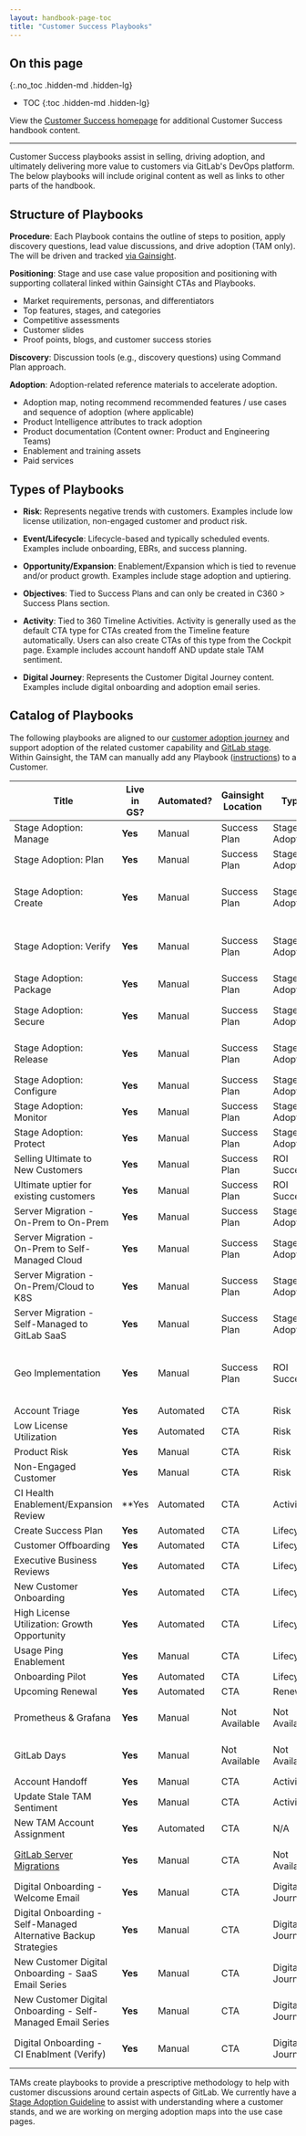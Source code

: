 ```yaml
---
layout: handbook-page-toc
title: "Customer Success Playbooks"
---
```


## On this page

{:.no_toc .hidden-md .hidden-lg}

- TOC
{:toc .hidden-md .hidden-lg}

View the [Customer Success homepage](/handbook/customer-success/) for additional Customer Success handbook content.

---


Customer Success playbooks assist in selling, driving adoption, and ultimately delivering more value to customers via GitLab's DevOps platform. The below playbooks will include original content as well as links to other parts of the handbook.

## Structure of Playbooks

**Procedure**: Each Playbook contains the outline of steps to position, apply discovery questions, lead value discussions, and drive adoption (TAM only). The will be driven and tracked [via Gainsight](/handbook/customer-success/tam/gainsight/).

**Positioning**: Stage and use case value proposition and positioning with supporting collateral linked within Gainsight CTAs and Playbooks.

- Market requirements, personas, and differentiators
- Top features, stages, and categories
- Competitive assessments
- Customer slides
- Proof points, blogs, and customer success stories

**Discovery**: Discussion tools (e.g., discovery questions) using Command Plan approach.

**Adoption**: Adoption-related reference materials to accelerate adoption.

- Adoption map, noting recommend recommended features / use cases and sequence of adoption (where applicable)
- Product Intelligence attributes to track adoption
- Product documentation (Content owner: Product and Engineering Teams)
- Enablement and training assets
- Paid services

## Types of Playbooks

- **Risk**: Represents negative trends with customers. Examples include low license utilization, non-engaged customer and product risk.

- **Event/Lifecycle**: Lifecycle-based and typically scheduled events. Examples include onboarding, EBRs, and success planning.

- **Opportunity/Expansion**: Enablement/Expansion which is tied to revenue and/or product growth. Examples include stage adoption and uptiering.

- **Objectives**: Tied to Success Plans and can only be created in C360 > Success Plans section.

- **Activity**: Tied to 360 Timeline Activities. Activity is generally used as the default CTA type for CTAs created from the Timeline feature automatically. Users can also create CTAs of this type from the Cockpit page. Example includes account handoff AND update stale TAM sentiment.

- **Digital Journey**: Represents the Customer Digital Journey content. Examples include digital onboarding and adoption email series.

## Catalog of Playbooks

The following playbooks are aligned to our [customer adoption journey](/handbook/customer-success/vision/#high-level-visual-of-gitlab-adoption-journey) and support adoption of the related customer capability and [GitLab stage](/handbook/product/categories/). Within Gainsight, the TAM can manually add any Playbook ([instructions](/handbook/customer-success/tam/gainsight/#ctas)) to a Customer.

| Title | Live in GS? | Automated? | Gainsight Location | Type | Internal Reference Link |
| ------ | ------ | ------ | ------ | ------ | ------ |
| Stage Adoption: Manage    | **Yes** | Manual | Success Plan | Stage Adoption | |
| Stage Adoption: Plan      | **Yes** | Manual | Success Plan | Stage Adoption | |
| Stage Adoption: Create    | **Yes** | Manual | Success Plan | Stage Adoption | [Source Code Management (SCM) / Create Stage](/handbook/marketing/strategic-marketing/usecase-gtm/version-control-collaboration/) |
| Stage Adoption: Verify    | **Yes** | Manual | Success Plan | Stage Adoption | [Continuous Integration / Verify](/handbook/marketing/strategic-marketing/usecase-gtm/ci/) and [TAM CI Workshop](/handbook/customer-success/playbooks/ci-verify.html)|
| Stage Adoption: Package   | **Yes** | Manual | Success Plan | Stage Adoption | |
| Stage Adoption: Secure    | **Yes** | Manual | Success Plan | Stage Adoption | [DevSecOps / Security / Secure](/handbook/marketing/strategic-marketing/usecase-gtm/devsecops/) |
| Stage Adoption: Release   | **Yes** | Manual | Success Plan | Stage Adoption | [Continuous Delivery / Release](/handbook/customer-success/playbooks/cd-release.html) |
| Stage Adoption: Configure | **Yes** | Manual | Success Plan | Stage Adoption | |
| Stage Adoption: Monitor   | **Yes** | Manual | Success Plan | Stage Adoption | |
| Stage Adoption: Protect    | **Yes** | Manual | Success Plan | Stage Adoption | |
| Selling Ultimate to New Customers   | **Yes** | Manual | Success Plan | ROI Success | [Handbook link](https://about.gitlab.com/handbook/customer-success/solutions-architects/sales-plays/) |
| Ultimate uptier for existing customers  | **Yes** | Manual | Success Plan | ROI Success | [Handbook link](https://about.gitlab.com/handbook/customer-success/solutions-architects/sales-plays/) |
| Server Migration - On-Prem to On-Prem    |**Yes** | Manual | Success Plan | Stage Adoption | |
| Server Migration - On-Prem to Self-Managed Cloud    |**Yes** | Manual | Success Plan | Stage Adoption | |
| Server Migration - On-Prem/Cloud to K8S    |**Yes** | Manual | Success Plan | Stage Adoption | |
| Server Migration - Self-Managed to GitLab SaaS    |**Yes** | Manual | Success Plan | Stage Adoption | |
| Geo Implementation  |**Yes** | Manual | Success Plan | ROI Success | [Info Sheet](https://docs.google.com/document/d/1Gn93NUWq4RxPvfxJRodEyvb-6-dLqUV6euPV8k9yIvw/edit)<br>[Discovery Questions](https://docs.google.com/document/d/1KgSHHsYFHPB__xA9rlUEbLBRYDlPl6FyKzn1V8I2Wfk/edit)<br>[Implementation Tips&Tricks](https://docs.google.com/document/d/1EhXT-_Wf0GrmDSh2vthca0sl6bWb-1hQruv2lHd4aFs/edit?ts=60356ba2) |
| Account Triage | **Yes** | Automated | CTA | Risk |      |
| Low License Utilization | **Yes** | Automated | CTA | Risk |      |
| Product Risk | **Yes** | Manual | CTA | Risk |      |
| Non-Engaged Customer | **Yes** | Manual | CTA | Risk |      |
| CI Health Enablement/Expansion Review | **Yes | Automated | CTA | Activity | 
| Create Success Plan | **Yes** | Automated | CTA | Lifecycle |      |
| Customer Offboarding | **Yes** | Automated | CTA | Lifecycle |      |
| Executive Business Reviews | **Yes** | Automated | CTA | Lifecycle | [EBR in a Box](https://drive.google.com/open?id=1wQp59jG8uw_UtdNV5vXQjlfC9g5sRD5K)     |
| New Customer Onboarding | **Yes** | Automated | CTA | Lifecycle |      |
| High License Utilization: Growth Opportunity | **Yes** | Automated | CTA | Lifecycle |      |
| Usage Ping Enablement | **Yes** | Manual | CTA | Lifecycle | [Usage Ping FAQ](/handbook/customer-success/tam/usage-ping-faq/) |
| Onboarding Pilot | **Yes** | Automated | CTA | Lifecycle |      | 
Upcoming Renewal | **Yes** | Automated | CTA | Renewal |      |
| Prometheus & Grafana | **Yes** | Manual | Not Available | Not Available |  [Internal link - existing Playbook](https://drive.google.com/open?id=1pEu4FxYE8gPAMKGaTDOtdMMfoEKjsfBQ)    |
| GitLab Days | **Yes** | Manual | Not Available | Not Available | [Internal link - existing Playbook](https://drive.google.com/open?id=1LrAW0HI-8SiPzgqCfMCy2mf9XYvkWOKG)     |
| Account Handoff | **Yes** | Manual | CTA | Activity |      |
| Update Stale TAM Sentiment | **Yes** | Manual | CTA | Activity |      |
| New TAM Account Assignment | **Yes** | Automated | CTA | N/A |  |
| [GitLab Server Migrations](/handbook/customer-success/playbooks/server-migrations.html) | **Yes** | Manual | CTA | Not Available | [Internal link - existing Playbook](https://docs.google.com/spreadsheets/d/1cP6czE6zZ9EWT5HGOF2MGP2repiV0GI8a8V2i9iK9vM/edit#gid=0)  |
| Digital Onboarding - Welcome Email | **Yes** | Manual | CTA | Digital Journey |      | 
| Digital Onboarding - Self-Managed Alternative Backup Strategies | **Yes** | Manual | CTA | Digital Journey |      | 
| New Customer Digital Onboarding - SaaS Email Series | **Yes** | Manual | CTA | Digital Journey |  [Internal link - existing Playbook](https://about.gitlab.com/handbook/customer-success/tam/digital-journey/)     |
| New Customer Digital Onboarding - Self-Managed Email Series | **Yes** | Manual | CTA | Digital Journey |  [Internal link - existing Playbook](https://about.gitlab.com/handbook/customer-success/tam/digital-journey/)     |
| Digital Onboarding - CI Enablment (Verify) | **Yes** | Manual | CTA | Digital Journey | [Internal link - existing Playbook](https://about.gitlab.com/handbook/customer-success/tam/digital-journey/)     | 


TAMs create playbooks to provide a prescriptive methodology to help with customer discussions around certain aspects of GitLab. We currently have a [Stage Adoption Guideline](/handbook/customer-success/tam/stage-adoption/) to assist with understanding where a customer stands, and we are working on merging adoption maps into the use case pages.
